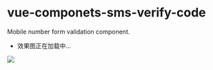 # vue-componets-sms-verify-code
Mobile number form validation component.

* 效果图正在加载中...

<img src="https://github.com/anomalylab/vue-componets-sms-verify-code/blob/master/sms.gif">

